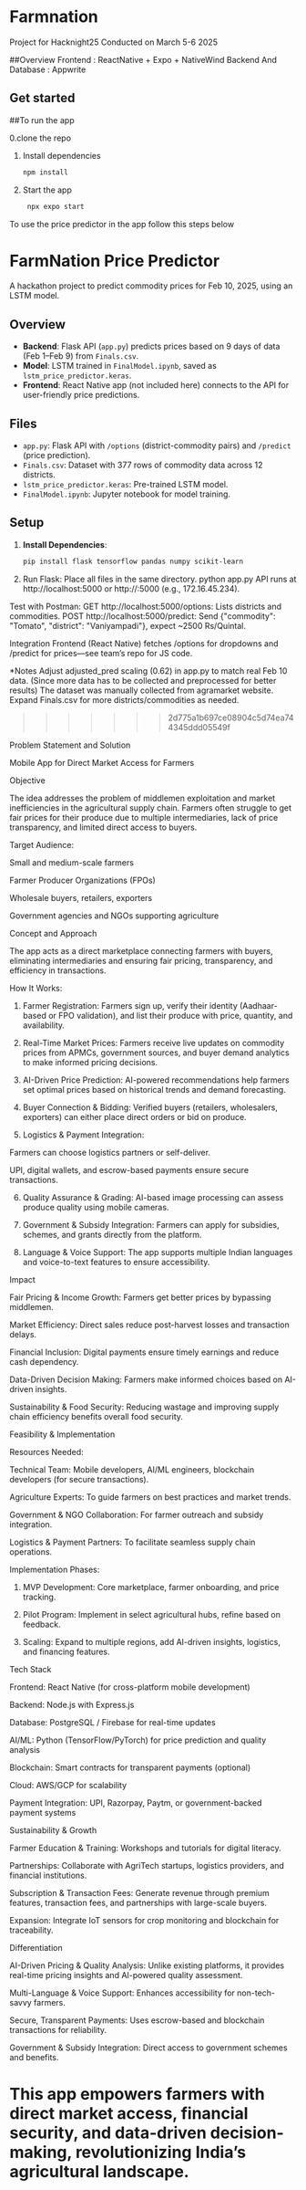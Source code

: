 # Farmnation
Project for Hacknight25
Conducted on March 5-6 2025

##Overview
Frontend : ReactNative + Expo + NativeWind
Backend And Database : Appwrite

## Get started
##To run the app

0.clone the repo 

1. Install dependencies

   ```bash
   npm install
   ```

2. Start the app

   ```bash
    npx expo start
   ```

To use the price predictor in the app 
follow this steps below 
# FarmNation Price Predictor

A hackathon project to predict commodity prices for Feb 10, 2025, using an LSTM model.

## Overview
- **Backend**: Flask API (`app.py`) predicts prices based on 9 days of data (Feb 1–Feb 9) from `Finals.csv`.
- **Model**: LSTM trained in `FinalModel.ipynb`, saved as `lstm_price_predictor.keras`.
- **Frontend**: React Native app (not included here) connects to the API for user-friendly price predictions.

## Files
- `app.py`: Flask API with `/options` (district-commodity pairs) and `/predict` (price prediction).
- `Finals.csv`: Dataset with 377 rows of commodity data across 12 districts.
- `lstm_price_predictor.keras`: Pre-trained LSTM model.
- `FinalModel.ipynb`: Jupyter notebook for model training.

## Setup
1. **Install Dependencies**:
   ```bash
   pip install flask tensorflow pandas numpy scikit-learn

2. Run Flask:
  Place all files in the same directory.
  python app.py
  API runs at http://localhost:5000 or http://<your-ip>:5000 (e.g., 172.16.45.234).

Test with Postman:
  GET http://localhost:5000/options: Lists districts and commodities.
  POST http://localhost:5000/predict: Send {"commodity": "Tomato", "district": "Vaniyampadi"}, expect ~2500 Rs/Quintal.
  
Integration
  Frontend (React Native) fetches /options for dropdowns and /predict for prices—see team’s repo for JS code.

*Notes
Adjust adjusted_pred scaling (0.62) in app.py to match real Feb 10 data.
(Since more data has to be collected and preprocessed for better results)
The dataset was manually collected from agramarket website.
Expand Finals.csv for more districts/commodities as needed.
>>>>>>> 2d775a1b697ce08904c5d74ea744345ddd05549f


Problem Statement and Solution

Mobile App for Direct Market Access for Farmers

Objective

The idea addresses the problem of middlemen exploitation and market inefficiencies in the agricultural supply chain. Farmers often struggle to get fair prices for their produce due to multiple intermediaries, lack of price transparency, and limited direct access to buyers.

Target Audience:

Small and medium-scale farmers

Farmer Producer Organizations (FPOs)

Wholesale buyers, retailers, exporters

Government agencies and NGOs supporting agriculture


Concept and Approach

The app acts as a direct marketplace connecting farmers with buyers, eliminating intermediaries and ensuring fair pricing, transparency, and efficiency in transactions.

How It Works:

1. Farmer Registration: Farmers sign up, verify their identity (Aadhaar-based or FPO validation), and list their produce with price, quantity, and availability.


2. Real-Time Market Prices: Farmers receive live updates on commodity prices from APMCs, government sources, and buyer demand analytics to make informed pricing decisions.


3. AI-Driven Price Prediction: AI-powered recommendations help farmers set optimal prices based on historical trends and demand forecasting.


4. Buyer Connection & Bidding: Verified buyers (retailers, wholesalers, exporters) can either place direct orders or bid on produce.


5. Logistics & Payment Integration:

Farmers can choose logistics partners or self-deliver.

UPI, digital wallets, and escrow-based payments ensure secure transactions.



6. Quality Assurance & Grading: AI-based image processing can assess produce quality using mobile cameras.


7. Government & Subsidy Integration: Farmers can apply for subsidies, schemes, and grants directly from the platform.


8. Language & Voice Support: The app supports multiple Indian languages and voice-to-text features to ensure accessibility.



Impact

Fair Pricing & Income Growth: Farmers get better prices by bypassing middlemen.

Market Efficiency: Direct sales reduce post-harvest losses and transaction delays.

Financial Inclusion: Digital payments ensure timely earnings and reduce cash dependency.

Data-Driven Decision Making: Farmers make informed choices based on AI-driven insights.

Sustainability & Food Security: Reducing wastage and improving supply chain efficiency benefits overall food security.


Feasibility & Implementation

Resources Needed:

Technical Team: Mobile developers, AI/ML engineers, blockchain developers (for secure transactions).

Agriculture Experts: To guide farmers on best practices and market trends.

Government & NGO Collaboration: For farmer outreach and subsidy integration.

Logistics & Payment Partners: To facilitate seamless supply chain operations.


Implementation Phases:

1. MVP Development: Core marketplace, farmer onboarding, and price tracking.


2. Pilot Program: Implement in select agricultural hubs, refine based on feedback.


3. Scaling: Expand to multiple regions, add AI-driven insights, logistics, and financing features.



Tech Stack

Frontend: React Native (for cross-platform mobile development)

Backend: Node.js with Express.js

Database: PostgreSQL / Firebase for real-time updates

AI/ML: Python (TensorFlow/PyTorch) for price prediction and quality analysis

Blockchain: Smart contracts for transparent payments (optional)

Cloud: AWS/GCP for scalability

Payment Integration: UPI, Razorpay, Paytm, or government-backed payment systems


Sustainability & Growth

Farmer Education & Training: Workshops and tutorials for digital literacy.

Partnerships: Collaborate with AgriTech startups, logistics providers, and financial institutions.

Subscription & Transaction Fees: Generate revenue through premium features, transaction fees, and partnerships with large-scale buyers.

Expansion: Integrate IoT sensors for crop monitoring and blockchain for traceability.


Differentiation

AI-Driven Pricing & Quality Analysis: Unlike existing platforms, it provides real-time pricing insights and AI-powered quality assessment.

Multi-Language & Voice Support: Enhances accessibility for non-tech-savvy farmers.

Secure, Transparent Payments: Uses escrow-based and blockchain transactions for reliability.

Government & Subsidy Integration: Direct access to government schemes and benefits.


This app empowers farmers with direct market access, financial security, and data-driven decision-making, revolutionizing India’s agricultural landscape.
=======


